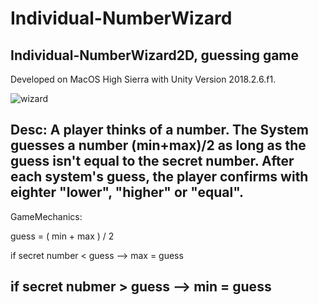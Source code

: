 # Individual-NumberWizard


## Individual-NumberWizard2D, guessing game
Developed on MacOS High Sierra with Unity Version 2018.2.6.f1.

![wizard](/Users/Sarah/Documents/Repos/Individual-NumberWizard/Assets/picture1.png)

Desc: A player thinks of a number. The System guesses a number (min+max)/2 as long as the guess isn't equal to the secret number. After each system's guess, the player confirms with eighter "lower", "higher" or "equal".
------

GameMechanics:

guess = ( min + max ) / 2

if secret number < guess --> max = guess

if secret nubmer > guess --> min = guess
----
